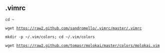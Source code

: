 .vimrc
-------

<code>cd ~</code>

<code>wget https://raw2.github.com/sandromello/.vimrc/master/.vimrc</code>

<code>mkdir -p ~/.vim/colors; cd ~/.vim/colors</code>

<code>wget https://raw2.github.com/tomasr/molokai/master/colors/molokai.vim</code>
